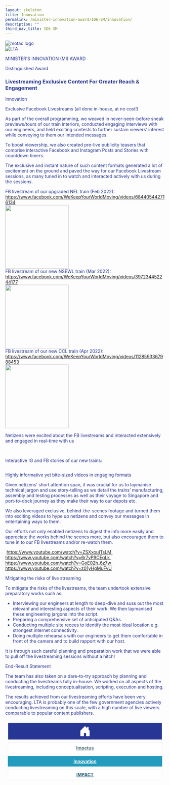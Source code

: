 ```yaml
---
layout: skeleton
title: Innovation
permalink: /minister-innovation-award/ID6-SM/innovation/
description: ""
third_nav_title: ID6 SM
---
```

<style type="text/css">
  .text-pri {
    color: #273592;
  }

  .nav-tabs {
    border-bottom: none !important;
    overflow: hidden !important;
  }

  .nav-link {
    margin: 8px !important;
    border-radius: 0px !important;
    font-weight: 700 !important;
    padding: 0.5rem 2.8rem !important;
  }

  .link-home {
    border: 1px solid #eee !important;
    color: #fff !important;
    background: rgb(39, 54, 149) !important;
    display: flex;
    justify-content: center;
    align-items: center;
  }

  .link-project {
    border: 1px solid #eee !important;
    color: rgb(83, 114, 122) !important;
    background-color: #fff !important;
    display: flex;
    justify-content: center;
    align-items: center;
  }

  .link-project.active {
    border: none !important;
    color: #fff !important;
    background: rgb(41, 115, 144) !important;
  }

  .link-solution {
    border: 1px solid #eee !important;
    color: rgb(69, 148, 145) !important;
    background-color: #fff !important;
    display: flex;
    justify-content: center;
    align-items: center;
  }

  .link-solution.active {
    border: none !important;
    color: #fff !important;
    background: rgb(34, 155, 189) !important;
  }

  .link-impact {
    border: 1px solid #eee !important;
    color: rgb(41, 95, 120) !important;
    background-color: #fff !important;
    display: flex;
    justify-content: center;
    align-items: center;
  }

  .link-impact.active {
    border: none !important;
    color: #fff !important;
    background: rgb(10, 91, 142) !important;
  }
</style>
<div class="container-fluid py-5 card-bg text-pri my-5">
  <div class="row">
    <div class="col-sm-12 pt-4 pb-3 text-center">
      <img src="/images/Logos/MOTAC_header.png" alt="motac logo" class="img-fluid" />
    </div>
  </div>
  <div class="row border border-4 border-info">
    <div class="col-sm-4 py-3 text-center d-flex flex-column align-items-center justify-content-center">
      <img src="/images/Logos/LTA.png" class="img-fluid" alt="LTA" />
    </div>
    <div class="col-sm-8 py-3 text-center bg-primary d-flex justify-content-center flex-column aligin-items-center">
      <p class="mb-1 text-light font-weight-bold raleway-font"> MINISTER’S INNOVATION (MI) AWARD </p>
      <p class="mb-0 distinguished-award">Distinguished Award</p>
    </div>
  </div>
  <div class="row">
    <div class="col-12 py-3">
      <h3 class="text-center font-weight-bold"> Livestreaming Exclusive Content For Greater Reach & Engagement </h3>
    </div>
    <div class="col-sm-12 text-center py-2 my-2 bg-heading">
      <p class="mb-0 h3 font-weight-bold text-uppercase text-light"> Innovation </p>
    </div>
    <div class="col-sm-12">
      <div class="row py-2">
        <div class="col-sm-6 text-pri py-2">
          <p class="font-weight-bold"> Exclusive Facebook Livestreams <span class="text-danger">(all done in-house, at no cost!)</span>
          </p>
          <p> As part of the overall programming, we weaved in never-seen-before sneak previews/tours of our train interiors, conducted engaging interviews with our engineers, and held exciting contests to further sustain viewers’ interest while conveying to them our intended messages. </p>
          <p> To boost viewership, we also created pre-live publicity teasers that comprise interactive Facebook and Instagram Posts and Stories with countdown timers. </p>
          <p> The exclusive and instant nature of such content formats generated a lot of excitement on the ground and paved the way for our Facebook Livestream sessions, as many tuned in to watch and interacted actively with us during the sessions. </p>
        </div>
        <div class="col-sm-6 text-center py-2">
          <img src="/images/MI/ID6/CCL train livestream.png" class="img-fluid border border-primary border-5" alt="" />
          <div class="row">
            <div class="col-sm-6">
              <img src="/images/MI/ID6/NEL train livestream.PNG" class="img-fluid border border-primary border-5" alt="" />
            </div>
            <div class="col-sm-6">
              <img src="/images/MI/ID6/NSEWL train livestream.PNG" class="img-fluid border border-primary border-5" alt="" />
            </div>
          </div>
          <span class="font-italic my-2"> FB livestream of our upgraded NEL train (Feb 2022): <a href="https://www.facebook.com/WeKeepYourWorldMoving/videos/684405442716134" target="_blank">https://www.facebook.com/WeKeepYourWorldMoving/videos/684405442716134</a>
          </span>
          <br />
          <img src="/images/MI/ID6/fb.png" class="mb-2" width="200" alt="" />
          <br />
          <span class="font-italic my-2"> FB livestream of our new NSEWL train (Mar 2022): <a href="https://www.facebook.com/WeKeepYourWorldMoving/videos/397234452244177" target="_blank">https://www.facebook.com/WeKeepYourWorldMoving/videos/397234452244177</a>
          </span>
          <br />
          <img src="/images/MI/ID6/neswl qr.png" class="mb-2" width="200" alt="" />
          <br />
          <span class="font-italic my-2"> FB livestream of our new CCL train (Apr 2022): <a href="https://www.facebook.com/WeKeepYourWorldMoving/videos/1128593367988453 " target="_blank">https://www.facebook.com/WeKeepYourWorldMoving/videos/1128593367988453 </a>
          </span>
          <br />
          <img src="/images/MI/ID6/qr.png" class="mb-2" width="200" alt="" />
          <p class="font-italic my-2"> Netizens were excited about the FB livestreams and interacted extensively and engaged in real-time with us </p>
          <img src="/images/MI/ID6/CCL FB comment 1.png" class="img-fluid" alt="" />
          <img src="/images/MI/ID6/CCL FB comment 2.png" class="img-fluid" alt="" />
          <img src="/images/MI/ID6/CCL FB comment 3.png" class="img-fluid" alt="" />
          <img src="/images/MI/ID6/CCL FB comment 4.png" class="img-fluid" alt="" />
          <p class="font-italic"> Interactive IG and FB stories of our new trains: </p>
          <div class="row">
            <div class="col-sm-6">
              <img src="/images/MI/ID6/Interactive IGS of NSEWL train.jpeg" class="img-fluid" alt="" />
            </div>
            <div class="col-sm-6">
              <img src="/images/MI/ID6/Interactive IGS of CCL train.jpeg" class="img-fluid" alt="" />
            </div>
          </div>
        </div>
        <div class="col-sm-6 text-pri py-2">
          <p class="font-weight-bold"> Highly informative yet bite-sized videos in engaging formats </p>
          <p> Given netizens’ short attention span, it was crucial for us to laymanise technical jargon and use story-telling as we detail the trains’ manufacturing, assembly and testing processes as well as their voyage to Singapore and port-to-dock journey as they make their way to our depots etc. </p>
          <p> We also leveraged exclusive, behind-the-scenes footage and turned them into exciting videos to hype up netizens and convey our messages in entertaining ways to them. </p>
          <p> Our efforts not only enabled netizens to digest the info more easily and appreciate the works behind the scenes more, but also encouraged them to tune in to our FB livestreams and/or re-watch them. </p>
        </div>
        <div class="col-sm-6 py-2">
          <img src="/images/MI/ID6/BTS of NSEWL trains.jpg" class="img-fluid mb-2" alt="" />
          <a href="https://www.youtube.com/watch?v=ZSXxouITsLM " target="_blank">https://www.youtube.com/watch?v=ZSXxouITsLM </a>
          <img src="/images/MI/ID6/Making of CCL train.jpg" class="img-fluid my-2" alt="" />
          <a href="https://www.youtube.com/watch?v=6r7vP9CEqLk" target="_blank">https://www.youtube.com/watch?v=6r7vP9CEqLk </a>
          <img src="/images/MI/ID6/CCL train from port to depot.jpg" class="img-fluid my-2" alt="" />
          <a href="https://www.youtube.com/watch?v=GoE02h_6z7w" target="_blank">https://www.youtube.com/watch?v=GoE02h_6z7w </a>
          <img src="/images/MI/ID6/CCL train weight.png" class="img-fluid my-2" alt="" />
          <a href="https://www.youtube.com/watch?v=z01yHgMuFvU" target="_blank">https://www.youtube.com/watch?v=z01yHgMuFvU </a>
        </div>
        <div class="col-sm-6 text-pri py-2">
          <p class="font-weight-bold"> Mitigating the risks of live streaming </p>
          <p> To mitigate the risks of the livestreams, the team undertook extensive preparatory works such as: </p>
          <ul>
            <li> Interviewing our engineers at length to deep-dive and suss out the most relevant and interesting aspects of their work. We then laymanised these engineering jargons into the script. </li>
            <li>Preparing a comprehensive set of anticipated Q&As.</li>
            <li> Conducting multiple site recees to identify the most ideal location e.g. strongest internet connectivity. </li>
            <li> Doing multiple rehearsals with our engineers to get them comfortable in front of the camera and to build rapport with our host. </li>
          </ul>
          <p> It is through such careful planning and preparation work that we were able to pull off the livestreaming sessions without a hitch! </p>
        </div>
        <div class="col-sm-6 text-pri py-2"></div>
      </div>
    </div>
  </div>
  <div class="row">
    <div class="col-sm-12 text-center py-2 my-2 bg-heading">
      <p class="mb-0 h3 font-weight-bold text-uppercase text-light"> End-Result Statement </p>
    </div>
    <div class="col-sm-12 py-2">
      <p class="mb-0 font-weight-bold text-pri"> The team has also taken on a dare-to-try approach by planning and conducting the livestreams fully in-house. We worked on all aspects of the livestreaming, including conceptualisation, scripting, execution and hosting. </p>
      <p class="mb-0 font-weight-bold text-pri"> The results achieved from our livestreaming efforts have been very encouraging. LTA is probably one of the few government agencies actively conducting livestreaming on this scale, with a high number of live viewers comparable to popular content publishers. </p>
    </div>
  </div>
  <nav>
    <div class="nav nav-tabs nav-fill" id="nav-tab" role="tablist">
      <a class="nav-link text-uppercase link-home text-decoration-none" id="nav-home-tab" href="/minister-innovation-award/ID6-SM/home/">
        <svg xmlns="http://www.w3.org/2000/svg" width="36" height="36" fill="currentColor" class="bi bi-house-door-fill" viewBox="0 0 16 16">
          <path d="M6.5 14.5v-3.505c0-.245.25-.495.5-.495h2c.25 0 .5.25.5.5v3.5a.5.5 0 0 0 .5.5h4a.5.5 0 0 0 .5-.5v-7a.5.5 0 0 0-.146-.354L13 5.793V2.5a.5.5 0 0 0-.5-.5h-1a.5.5 0 0 0-.5.5v1.293L8.354 1.146a.5.5 0 0 0-.708 0l-6 6A.5.5 0 0 0 1.5 7.5v7a.5.5 0 0 0 .5.5h4a.5.5 0 0 0 .5-.5Z" />
        </svg>
      </a>
      <a class="nav-link link-project text-decoration-none" id="nav-project-tab" href="/minister-innovation-award/ID6-SM/impetus/"> Impetus </a>
      <a class="nav-link active link-solution text-decoration-none" id="nav-solution-tab" href="/minister-innovation-award/ID6-SM/innovation/"> Innovation</a>
      <a class="nav-link link-impact text-decoration-none" id="nav-impact-tab" href="/minister-innovation-award/ID6-SM/impact/"> IMPACT​</a>
    </div>
  </nav>
</div>